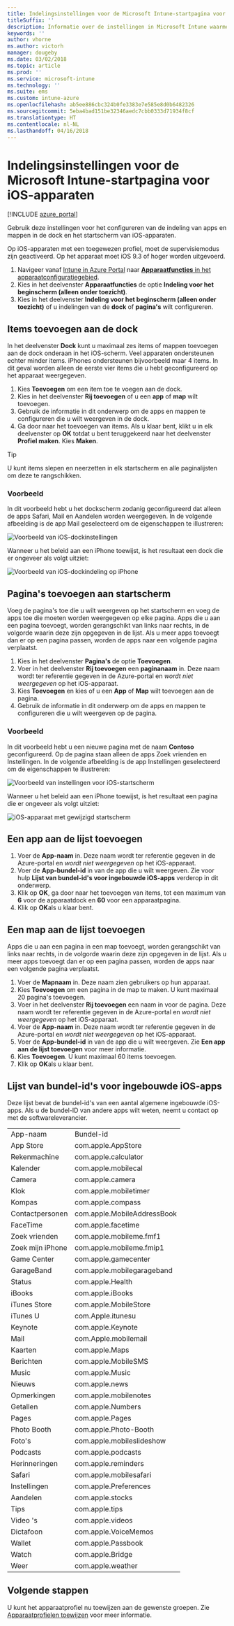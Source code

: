 ```yaml
---
title: Indelingsinstellingen voor de Microsoft Intune-startpagina voor iOS-apparaten
titleSuffix: ''
description: Informatie over de instellingen in Microsoft Intune waarmee u het beginscherm kunt aanpassen en dokken op iOS-apparaten.
keywords: ''
author: vhorne
ms.author: victorh
manager: dougeby
ms.date: 03/02/2018
ms.topic: article
ms.prod: ''
ms.service: microsoft-intune
ms.technology: ''
ms.suite: ems
ms.custom: intune-azure
ms.openlocfilehash: ab5ee886cbc324b0fe3383e7e585e8d0b6482326
ms.sourcegitcommit: 5eba4bad151be32346aedc7cbb0333d71934f8cf
ms.translationtype: HT
ms.contentlocale: nl-NL
ms.lasthandoff: 04/16/2018
---
```

# <a name="microsoft-intune-home-screen-layout-settings-for-devices-running-ios"></a>Indelingsinstellingen voor de Microsoft Intune-startpagina voor iOS-apparaten

[!INCLUDE [azure_portal](./includes/azure_portal.md)]

Gebruik deze instellingen voor het configureren van de indeling van apps en mappen in de dock en het startscherm van iOS-apparaten.

Op iOS-apparaten met een toegewezen profiel, moet de supervisiemodus zijn geactiveerd. Op het apparaat moet iOS 9.3 of hoger worden uitgevoerd.

1. Navigeer vanaf [Intune in Azure Portal](https://portal.azure.com) naar [ **Apparaatfuncties** in het apparaatconfiguratiegebied](device-features-configure.md).
2. Kies in het deelvenster **Apparaatfuncties** de optie **Indeling voor het beginscherm (alleen onder toezicht)**.
3. Kies in het deelvenster **Indeling voor het beginscherm (alleen onder toezicht)** of u indelingen van de **dock** of **pagina's** wilt configureren.

## <a name="add-items-to-the-dock"></a>Items toevoegen aan de dock

In het deelvenster **Dock** kunt u maximaal zes items of mappen toevoegen aan de dock onderaan in het iOS-scherm. Veel apparaten ondersteunen echter minder items. iPhones ondersteunen bijvoorbeeld maar 4 items. In dit geval worden alleen de eerste vier items die u hebt geconfigureerd op het apparaat weergegeven.

1. Kies **Toevoegen** om een item toe te voegen aan de dock.
2. Kies in het deelvenster **Rij toevoegen** of u een **app** of **map** wilt toevoegen.
3. Gebruik de informatie in dit onderwerp om de apps en mappen te configureren die u wilt weergeven in de dock.
4. Ga door naar het toevoegen van items. Als u klaar bent, klikt u in elk deelvenster op **OK** totdat u bent teruggekeerd naar het deelvenster **Profiel maken**. Kies **Maken**.

>[!TIP]
> U kunt items slepen en neerzetten in elk startscherm en alle paginalijsten om deze te rangschikken.

### <a name="example"></a>Voorbeeld

In dit voorbeeld hebt u het dockscherm zodanig geconfigureerd dat alleen de apps Safari, Mail en Aandelen worden weergegeven. In de volgende afbeelding is de app Mail geselecteerd om de eigenschappen te illustreren:

![Voorbeeld van iOS-dockinstellingen](./media/FfFiUcP.png)

Wanneer u het beleid aan een iPhone toewijst, is het resultaat een dock die er ongeveer als volgt uitziet:

![Voorbeeld van iOS-dockindeling op iPhone](./media/bAgCe8F.png)

## <a name="add-home-screen-pages"></a>Pagina's toevoegen aan startscherm

Voeg de pagina's toe die u wilt weergeven op het startscherm en voeg de apps toe die moeten worden weergegeven op elke pagina. Apps die u aan een pagina toevoegt, worden gerangschikt van links naar rechts, in de volgorde waarin deze zijn opgegeven in de lijst. Als u meer apps toevoegt dan er op een pagina passen, worden de apps naar een volgende pagina verplaatst.

1. Kies in het deelvenster **Pagina's** de optie **Toevoegen**.
2. Voer in het deelvenster **Rij toevoegen** een **paginanaam** in. Deze naam wordt ter referentie gegeven in de Azure-portal en *wordt niet weergegeven* op het iOS-apparaat.
3. Kies **Toevoegen** en kies of u een **App** of **Map** wilt toevoegen aan de pagina.
4. Gebruik de informatie in dit onderwerp om de apps en mappen te configureren die u wilt weergeven op de pagina.

### <a name="example"></a>Voorbeeld

In dit voorbeeld hebt u een nieuwe pagina met de naam **Contoso** geconfigureerd. Op de pagina staan alleen de apps Zoek vrienden en Instellingen. In de volgende afbeelding is de app Instellingen geselecteerd om de eigenschappen te illustreren:

![Voorbeeld van instellingen voor iOS-startscherm](./media/Jc2OxyX.png)

Wanneer u het beleid aan een iPhone toewijst, is het resultaat een pagina die er ongeveer als volgt uitziet:

![iOS-apparaat met gewijzigd startscherm](./media/Bd37PHa.png)

## <a name="how-to-add-an-app-to-the-list"></a>Een app aan de lijst toevoegen

1. Voer de **App-naam** in. Deze naam wordt ter referentie gegeven in de Azure-portal en *wordt niet weergegeven* op het iOS-apparaat.
2. Voer de **App-bundel-id** in van de app die u wilt weergeven. Zie voor hulp **Lijst van bundel-id's voor ingebouwde iOS-apps** verderop in dit onderwerp.
3. Klik op **OK**, ga door naar het toevoegen van items, tot een maximum van **6** voor de apparaatdock en **60** voor een apparaatpagina.
4. Klik op **OK**als u klaar bent.

## <a name="how-to-add-a-folder-to-the-list"></a>Een map aan de lijst toevoegen

Apps die u aan een pagina in een map toevoegt, worden gerangschikt van links naar rechts, in de volgorde waarin deze zijn opgegeven in de lijst. Als u meer apps toevoegt dan er op een pagina passen, worden de apps naar een volgende pagina verplaatst.

1. Voer de **Mapnaam** in. Deze naam zien gebruikers op hun apparaat.
2. Kies **Toevoegen** om een pagina in de map te maken. U kunt maximaal 20 pagina's toevoegen.
3. Voer in het deelvenster **Rij toevoegen** een naam in voor de pagina. Deze naam wordt ter referentie gegeven in de Azure-portal en *wordt niet weergegeven* op het iOS-apparaat.
3. Voer de **App-naam** in. Deze naam wordt ter referentie gegeven in de Azure-portal en *wordt niet weergegeven* op het iOS-apparaat.
2. Voer de **App-bundel-id** in van de app die u wilt weergeven. Zie **Een app aan de lijst toevoegen** voor meer informatie.
3. Kies **Toevoegen**. U kunt maximaal 60 items toevoegen.
4. Klik op **OK**als u klaar bent.


## <a name="bundle-id-reference-for-built-in-ios-apps"></a>Lijst van bundel-id's voor ingebouwde iOS-apps

Deze lijst bevat de bundel-id's van een aantal algemene ingebouwde iOS-apps. Als u de bundel-ID van andere apps wilt weten, neemt u contact op met de softwareleverancier.

|||
|-|-|
|App-naam|Bundel-id|
|App Store|com.apple.AppStore|
|Rekenmachine|com.apple.calculator|
|Kalender|com.apple.mobilecal|
|Camera|com.apple.camera|
|Klok|com.apple.mobiletimer|
|Kompas|com.apple.compass|
|Contactpersonen|com.apple.MobileAddressBook|
|FaceTime|com.apple.facetime|
|Zoek vrienden|com.apple.mobileme.fmf1|
|Zoek mijn iPhone|com.apple.mobileme.fmip1|
|Game Center|com.apple.gamecenter|
|GarageBand|com.apple.mobilegarageband|
|Status|com.apple.Health|
|iBooks|com.apple.iBooks|
|iTunes Store|com.apple.MobileStore|
|iTunes U|com.Apple.itunesu|
|Keynote|com.apple.Keynote|
|Mail|com.Apple.mobilemail|
|Kaarten|com.apple.Maps|
|Berichten|com.apple.MobileSMS|
|Music|com.apple.Music|
|Nieuws|com.apple.news|
|Opmerkingen|com.apple.mobilenotes|
|Getallen|com.apple.Numbers|
|Pages|com.apple.Pages|
|Photo Booth|com.apple.Photo-Booth|
|Foto's|com.apple.mobileslideshow|
|Podcasts|com.apple.podcasts|
|Herinneringen|com.apple.reminders|
|Safari|com.apple.mobilesafari|
|Instellingen|com.apple.Preferences|
|Aandelen|com.apple.stocks|
|Tips|com.apple.tips|
|Video 's|com.apple.videos|
|Dictafoon|com.apple.VoiceMemos|
|Wallet|com.apple.Passbook|
|Watch|com.apple.Bridge|
|Weer|com.apple.weather|


## <a name="next-steps"></a>Volgende stappen

U kunt het apparaatprofiel nu toewijzen aan de gewenste groepen. Zie [Apparaatprofielen toewijzen](device-profile-assign.md) voor meer informatie.

